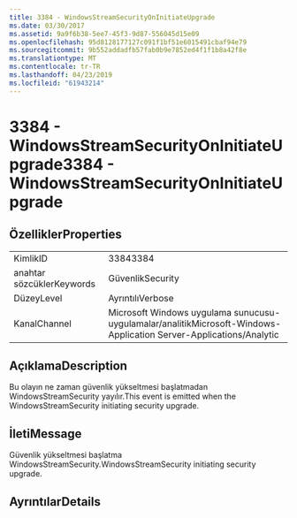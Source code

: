 ```yaml
---
title: 3384 - WindowsStreamSecurityOnInitiateUpgrade
ms.date: 03/30/2017
ms.assetid: 9a9f6b38-5ee7-45f3-9d87-556045d15e09
ms.openlocfilehash: 95d8128177127c091f1bf51e6015491cbaf94e79
ms.sourcegitcommit: 9b552addadfb57fab0b9e7852ed4f1f1b8a42f8e
ms.translationtype: MT
ms.contentlocale: tr-TR
ms.lasthandoff: 04/23/2019
ms.locfileid: "61943214"
---
```

# <a name="3384---windowsstreamsecurityoninitiateupgrade"></a><span data-ttu-id="43251-102">3384 - WindowsStreamSecurityOnInitiateUpgrade</span><span class="sxs-lookup"><span data-stu-id="43251-102">3384 - WindowsStreamSecurityOnInitiateUpgrade</span></span>
## <a name="properties"></a><span data-ttu-id="43251-103">Özellikler</span><span class="sxs-lookup"><span data-stu-id="43251-103">Properties</span></span>  
  
|||  
|-|-|  
|<span data-ttu-id="43251-104">Kimlik</span><span class="sxs-lookup"><span data-stu-id="43251-104">ID</span></span>|<span data-ttu-id="43251-105">3384</span><span class="sxs-lookup"><span data-stu-id="43251-105">3384</span></span>|  
|<span data-ttu-id="43251-106">anahtar sözcükler</span><span class="sxs-lookup"><span data-stu-id="43251-106">Keywords</span></span>|<span data-ttu-id="43251-107">Güvenlik</span><span class="sxs-lookup"><span data-stu-id="43251-107">Security</span></span>|  
|<span data-ttu-id="43251-108">Düzey</span><span class="sxs-lookup"><span data-stu-id="43251-108">Level</span></span>|<span data-ttu-id="43251-109">Ayrıntılı</span><span class="sxs-lookup"><span data-stu-id="43251-109">Verbose</span></span>|  
|<span data-ttu-id="43251-110">Kanal</span><span class="sxs-lookup"><span data-stu-id="43251-110">Channel</span></span>|<span data-ttu-id="43251-111">Microsoft Windows uygulama sunucusu-uygulamalar/analitik</span><span class="sxs-lookup"><span data-stu-id="43251-111">Microsoft-Windows-Application Server-Applications/Analytic</span></span>|  
  
## <a name="description"></a><span data-ttu-id="43251-112">Açıklama</span><span class="sxs-lookup"><span data-stu-id="43251-112">Description</span></span>  
 <span data-ttu-id="43251-113">Bu olayın ne zaman güvenlik yükseltmesi başlatmadan WindowsStreamSecurity yayılır.</span><span class="sxs-lookup"><span data-stu-id="43251-113">This event is emitted when the WindowsStreamSecurity initiating security upgrade.</span></span>  
  
## <a name="message"></a><span data-ttu-id="43251-114">İleti</span><span class="sxs-lookup"><span data-stu-id="43251-114">Message</span></span>  
 <span data-ttu-id="43251-115">Güvenlik yükseltmesi başlatma WindowsStreamSecurity.</span><span class="sxs-lookup"><span data-stu-id="43251-115">WindowsStreamSecurity initiating security upgrade.</span></span>  
  
## <a name="details"></a><span data-ttu-id="43251-116">Ayrıntılar</span><span class="sxs-lookup"><span data-stu-id="43251-116">Details</span></span>
